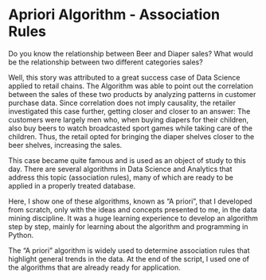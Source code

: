 # Apriori Algorithm - Association Rules
Do you know the relationship between Beer and Diaper sales? What would be the relationship between two different categories sales?

Well, this story was attributed to a great success case of Data Science applied to retail chains. The Algorithm was able to point out the correlation between the sales of these two products by analyzing patterns in customer purchase data. Since correlation does not imply causality, the retailer investigated this case further, getting closer and closer to an answer: The customers were largely men who, when buying diapers for their children, also buy beers to watch broadcasted sport games while taking care of the children. Thus, the retail opted for bringing the diaper shelves closer to the beer shelves, increasing the sales.

This case became quite famous and is used as an object of study to this day. There are several algorithms in Data Science and Analytics that address this topic (association rules), many of which are ready to be applied in a properly treated database.

Here, I show one of these algorithms, known as “A priori”, that I developed from scratch, only with the ideas and concepts presented to me, in the data mining discipline. It was a huge learning experience to develop an algorithm step by step, mainly for learning about the algorithm and programming in Python.

The “A priori” algorithm is widely used to determine association rules that highlight general trends in the data. At the end of the script, I used one of the algorithms that are already ready for application.
